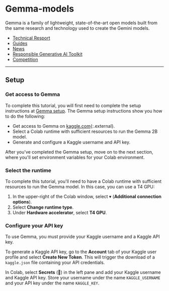 # Gemma-models
Gemma is a family of lightweight, state-of-the-art open models built from the same research and technology used to create the Gemini models.

- [Technical Resport](https://storage.googleapis.com/deepmind-media/gemma/gemma-report.pdf)
- [Guides](https://ai.google.dev/gemma/docs/?utm_source=agd&utm_medium=referral&utm_campaign=quickstart-docu&utm_content)
- [News](https://blog.google/technology/developers/gemma-open-models/)
- [Responsible Generative AI Toolkit](https://ai.google.dev/responsible?utm_source=agd&utm_medium=referral&utm_campaign=explore-responsible&utm_content)
- [Competition](https://www.kaggle.com/competitions/data-assistants-with-gemma/?utm_source=agd&utm_medium=referral&utm_campaign=join-competition&utm_content=)

---

## Setup

### Get access to Gemma

To complete this tutorial, you will first need to complete the setup instructions at [Gemma setup](https://ai.google.dev/gemma/docs/setup). The Gemma setup instructions show you how to do the following:

* Get access to Gemma on [kaggle.com](https://kaggle.com){:.external}.
* Select a Colab runtime with sufficient resources to run
  the Gemma 2B model.
* Generate and configure a Kaggle username and API key.

After you've completed the Gemma setup, move on to the next section, where you'll set environment variables for your Colab environment.


### Select the runtime

To complete this tutorial, you'll need to have a Colab runtime with sufficient resources to run the Gemma model. In this case, you can use a T4 GPU:

1. In the upper-right of the Colab window, select &#9662; (**Additional connection options**).
2. Select **Change runtime type**.
3. Under **Hardware accelerator**, select **T4 GPU**.


### Configure your API key

To use Gemma, you must provide your Kaggle username and a Kaggle API key.

To generate a Kaggle API key, go to the **Account** tab of your Kaggle user profile and select **Create New Token**. This will trigger the download of a `kaggle.json` file containing your API credentials.

In Colab, select **Secrets** (🔑) in the left pane and add your Kaggle username and Kaggle API key. Store your username under the name `KAGGLE_USERNAME` and your API key under the name `KAGGLE_KEY`.
